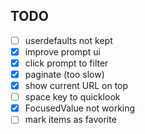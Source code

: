 ## TODO

- [ ] userdefaults not kept
- [x] improve prompt ui
- [x] click prompt to filter
- [x] paginate (too slow)
- [x] show current URL on top
- [ ] space key to quicklook
- [x] FocusedValue not working
- [ ] mark items as favorite
